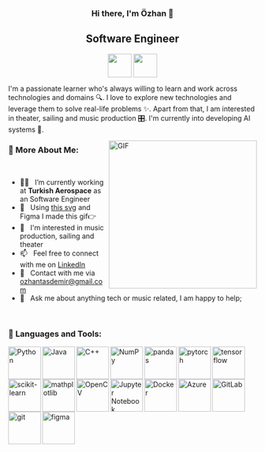 <h3 align="center">
Hi there, I'm Özhan</a> 👋
</h3>

<h2 align="center">
Software Engineer
</h2> 

<div align="center">

<a href="https://www.linkedin.com/in/ozhantasdemir/"><img align="center" src="https://raw.githubusercontent.com/ozhantasdemir/readme/main/assets/linkedin.svg" height='48px'/></a>
<a href="https://www.instagram.com/ozhantasdemir/"><img align="center" src="https://raw.githubusercontent.com/ozhantasdemir/readme/main/assets/instagram.svg" height='48px'/></a>
</div>
  

I'm a passionate learner who's always willing to learn and work across technologies and domains 🔍. I love to explore new technologies and leverage them to solve real-life problems ✨. Apart from that, I am interested in theater, sailing and music production 🎛️. I'm currently into developing AI systems 🤖.
<br/>

<img align="right" alt="GIF" src="https://raw.githubusercontent.com/ozhantasdemir/readme/main/assets/stack.gif" width="300px" height: auto/>
  
### 🧐 More About Me:
<br/>

- 👨‍💻 &nbsp; I’m currently working at **Turkish Aerospace** as an Software Engineer
- 🎨 &nbsp; Using [this svg](https://storyset.com/illustration/javascript-frameworks/amico) and Figma I made this gif👉
- 🎵 &nbsp; I'm interested in music production, sailing and theater
- 📫 &nbsp; Feel free to connect with me on [LinkedIn](https://www.linkedin.com/in/ozhantasdemir/)
- 📧 &nbsp; Contact with me via ozhantasdemir@gmail.com
- 💬 &nbsp; Ask me about anything tech or music related, I am happy to help;

<br>

### 🔨 Languages and Tools:
<a href="https://www.python.org" target="_blank"><img align="left" alt="Python" height ="66px" src="https://raw.githubusercontent.com/ozhantasdemir/readme/main/assets/python.svg"></a>

<a href="https://www.java.com" target="_blank"><img align="left" alt="Java" height ="66px" src="https://raw.githubusercontent.com/ozhantasdemir/readme/main/assets/java.svg"></a>

<a href="https://www.cplusplus.org" target="_blank"><img align="left" alt="C++" height ="66px" src="https://raw.githubusercontent.com/ozhantasdemir/readme/main/assets/c++.svg"></a>

<a href="https://numpy.org/" target="_blank"> <img align="left" src="https://raw.githubusercontent.com/ozhantasdemir/readme/main/assets/numpy.svg" alt="NumPy" height="66px"/> </a> 

<a href="https://pandas.pydata.org/" target="_blank"> <img align="left" src="https://raw.githubusercontent.com/ozhantasdemir/readme/main/assets/pandas.svg" alt="pandas" height="66px"/> </a> 

<a href="https://pytorch.org/" target="_blank"> <img align="left" src="https://raw.githubusercontent.com/ozhantasdemir/readme/main/assets/pytorch.svg" alt="pytorch" height="66px"/> </a> 

<a href="https://www.tensorflow.org" target="_blank"> <img align="left" src="https://raw.githubusercontent.com/ozhantasdemir/readme/main/assets/tensorflow.svg" alt="tensorflow" height="66px"/> </a> 

<a href="https://www.scikit-learn.org" target="_blank"> <img align="left" src="https://raw.githubusercontent.com/ozhantasdemir/readme/main/assets/scikit.svg" alt="scikit-learn" height="66px"/> </a> 

<a href="https://developer.mathplotlib.com" target="_blank"> <img align="left" alt="mathplotlib" height ="66px" src="https://raw.githubusercontent.com/ozhantasdemir/readme/main/assets/mathplotlib.svg"> </a>

<a href="https://opencv.org/" target="_blank"> <img align="left" src="https://raw.githubusercontent.com/ozhantasdemir/readme/main/assets/opencv.svg" alt="OpenCV" height="66px"/> </a> 

<a href="https://jupyter.org/" target="_blank"> <img align="left" src="https://raw.githubusercontent.com/ozhantasdemir/readme/main/assets/jupyter.svg" alt="Jupyter Notebook" height="66px"/> </a> 

<a href="https://www.docker.com" target="_blank"> <img align="left" alt="Docker" height ="66px" src="https://raw.githubusercontent.com/ozhantasdemir/readme/main/assets/docker.svg"> </a>

<a href="https://azure.microsoft.com" target="_blank"> <img align="left" src="https://raw.githubusercontent.com/ozhantasdemir/readme/main/assets/azure.svg" alt="Azure" height="66px"/> </a> 

<a href="https://about.gitlab.com/" target="_blank"> <img align="left" src="https://raw.githubusercontent.com/ozhantasdemir/readme/main/assets/gitlab.svg" alt="GitLab" height="66px"/> </a> 

<a href="https://git-scm.com/" target="_blank"> <img src="https://raw.githubusercontent.com/ozhantasdemir/readme/main/assets/git-scm.svg" align="left" alt="git" height='66px'/> </a>

<a href="https://www.figma.com/" target="_blank"> <img src="https://raw.githubusercontent.com/ozhantasdemir/readme/main/assets/figma.svg" alt="figma" height='66px'/> </a>

<br>
